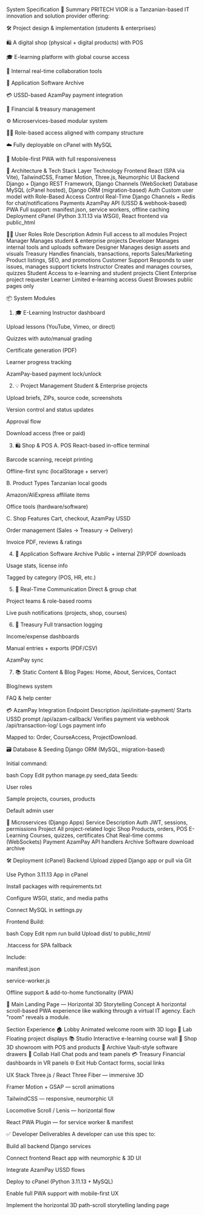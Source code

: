 System Specification
🧾 Summary
PRITECH VIOR is a Tanzanian-based IT innovation and solution provider offering:

🛠️ Project design & implementation (students & enterprises)

🛍️ A digital shop (physical + digital products) with POS

🎓 E-learning platform with global course access

💬 Internal real-time collaboration tools

💾 Application Software Archive

💳 USSD-based AzamPay payment integration

🧾 Financial & treasury management

⚙️ Microservices-based modular system

🧑‍💼 Role-based access aligned with company structure

☁️ Fully deployable on cPanel with MySQL

📱 Mobile-first PWA with full responsiveness

🧱 Architecture & Tech Stack
Layer	Technology
Frontend	React (SPA via Vite), TailwindCSS, Framer Motion, Three.js, Neumorphic UI
Backend	Django + Django REST Framework, Django Channels (WebSocket)
Database	MySQL (cPanel hosted), Django ORM (migration-based)
Auth	Custom user model with Role-Based Access Control
Real-Time	Django Channels + Redis for chat/notifications
Payments	AzamPay API (USSD & webhook-based)
PWA	Full support: manifest.json, service workers, offline caching
Deployment	cPanel (Python 3.11.13 via WSGI), React frontend via public_html

🧑‍💼 User Roles
Role	Description
Admin	Full access to all modules
Project Manager	Manages student & enterprise projects
Developer	Manages internal tools and uploads software
Designer	Manages design assets and visuals
Treasury	Handles financials, transactions, reports
Sales/Marketing	Product listings, SEO, and promotions
Customer Support	Responds to user issues, manages support tickets
Instructor	Creates and manages courses, quizzes
Student	Access to e-learning and student projects
Client	Enterprise project requester
Learner	Limited e-learning access
Guest	Browses public pages only

📦 System Modules
1. 🎓 E-Learning
Instructor dashboard

Upload lessons (YouTube, Vimeo, or direct)

Quizzes with auto/manual grading

Certificate generation (PDF)

Learner progress tracking

AzamPay-based payment lock/unlock

2. 💡 Project Management
Student & Enterprise projects

Upload briefs, ZIPs, source code, screenshots

Version control and status updates

Approval flow

Download access (free or paid)

3. 🛍️ Shop & POS
A. POS
React-based in-office terminal

Barcode scanning, receipt printing

Offline-first sync (localStorage + server)

B. Product Types
Tanzanian local goods

Amazon/AliExpress affiliate items

Office tools (hardware/software)

C. Shop Features
Cart, checkout, AzamPay USSD

Order management (Sales → Treasury → Delivery)

Invoice PDF, reviews & ratings

4. 💾 Application Software Archive
Public + internal ZIP/PDF downloads

Usage stats, license info

Tagged by category (POS, HR, etc.)

5. 💬 Real-Time Communication
Direct & group chat

Project teams & role-based rooms

Live push notifications (projects, shop, courses)

6. 🧾 Treasury
Full transaction logging

Income/expense dashboards

Manual entries + exports (PDF/CSV)

AzamPay sync

7. 📚 Static Content & Blog
Pages: Home, About, Services, Contact

Blog/news system

FAQ & help center

💳 AzamPay Integration
Endpoint	Description
/api/initiate-payment/	Starts USSD prompt
/api/azam-callback/	Verifies payment via webhook
/api/transaction-log/	Logs payment info

Mapped to: Order, CourseAccess, ProjectDownload.

🗃️ Database & Seeding
Django ORM (MySQL, migration-based)

Initial command:

bash
Copy
Edit
python manage.py seed_data
Seeds:

User roles

Sample projects, courses, products

Default admin user

🔗 Microservices (Django Apps)
Service	Description
Auth	JWT, sessions, permissions
Project	All project-related logic
Shop	Products, orders, POS
E-Learning	Courses, quizzes, certificates
Chat	Real-time comms (WebSockets)
Payment	AzamPay API handlers
Archive	Software download archive

🛠 Deployment (cPanel)
Backend
Upload zipped Django app or pull via Git

Use Python 3.11.13 App in cPanel

Install packages with requirements.txt

Configure WSGI, static, and media paths

Connect MySQL in settings.py

Frontend
Build:

bash
Copy
Edit
npm run build
Upload dist/ to public_html/

.htaccess for SPA fallback

Include:

manifest.json

service-worker.js

Offline support & add-to-home functionality (PWA)

🧠 Main Landing Page — Horizontal 3D Storytelling
Concept
A horizontal scroll-based PWA experience like walking through a virtual IT agency. Each "room" reveals a module.

Section	Experience
🏠 Lobby	Animated welcome room with 3D logo
🧪 Lab	Floating project displays
📚 Studio	Interactive e-learning course wall
🛒 Shop	3D showroom with POS and products
💾 Archive	Vault-style software drawers
💬 Collab Hall	Chat pods and team panels
💳 Treasury	Financial dashboards in VR panels
🌐 Exit Hub	Contact forms, social links

UX Stack
Three.js / React Three Fiber — immersive 3D

Framer Motion + GSAP — scroll animations

TailwindCSS — responsive, neumorphic UI

Locomotive Scroll / Lenis — horizontal flow

React PWA Plugin — for service worker & manifest

✅ Developer Deliverables
A developer can use this spec to:

Build all backend Django services

Connect frontend React app with neumorphic & 3D UI

Integrate AzamPay USSD flows

Deploy to cPanel (Python 3.11.13 + MySQL)

Enable full PWA support with mobile-first UX

Implement the horizontal 3D path-scroll storytelling landing page